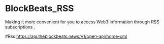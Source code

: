 # BlockBeats_RSS
Making it more convenient for you to access Web3 information through RSS subscriptions . 

#Rss
https://api.theblockbeats.news/v1/open-api/home-xml
